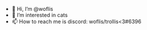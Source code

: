 - 👋 Hi, I’m @woflis
- 👀 I’m interested in cats 
- 📫 How to reach me is discord: woflis/trollis<3#6396

<!---
woflis/woflis is a ✨ special ✨ repository because its `README.md` (this file) appears on your GitHub profile.
You can click the Preview link to take a look at your changes.
--->
